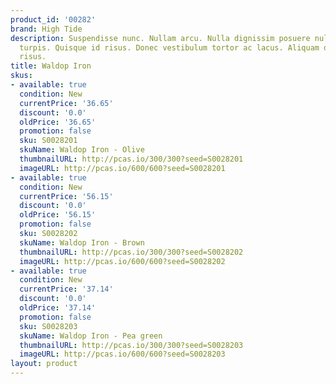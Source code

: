```yaml
---
product_id: '00282'
brand: High Tide
description: Suspendisse nunc. Nullam arcu. Nulla dignissim posuere nulla. Ut vitae
  turpis. Quisque id risus. Donec vestibulum tortor ac lacus. Aliquam dictum eleifend
  risus.
title: Waldop Iron
skus:
- available: true
  condition: New
  currentPrice: '36.65'
  discount: '0.0'
  oldPrice: '36.65'
  promotion: false
  sku: S0028201
  skuName: Waldop Iron - Olive
  thumbnailURL: http://pcas.io/300/300?seed=S0028201
  imageURL: http://pcas.io/600/600?seed=S0028201
- available: true
  condition: New
  currentPrice: '56.15'
  discount: '0.0'
  oldPrice: '56.15'
  promotion: false
  sku: S0028202
  skuName: Waldop Iron - Brown
  thumbnailURL: http://pcas.io/300/300?seed=S0028202
  imageURL: http://pcas.io/600/600?seed=S0028202
- available: true
  condition: New
  currentPrice: '37.14'
  discount: '0.0'
  oldPrice: '37.14'
  promotion: false
  sku: S0028203
  skuName: Waldop Iron - Pea green
  thumbnailURL: http://pcas.io/300/300?seed=S0028203
  imageURL: http://pcas.io/600/600?seed=S0028203
layout: product
---
```

